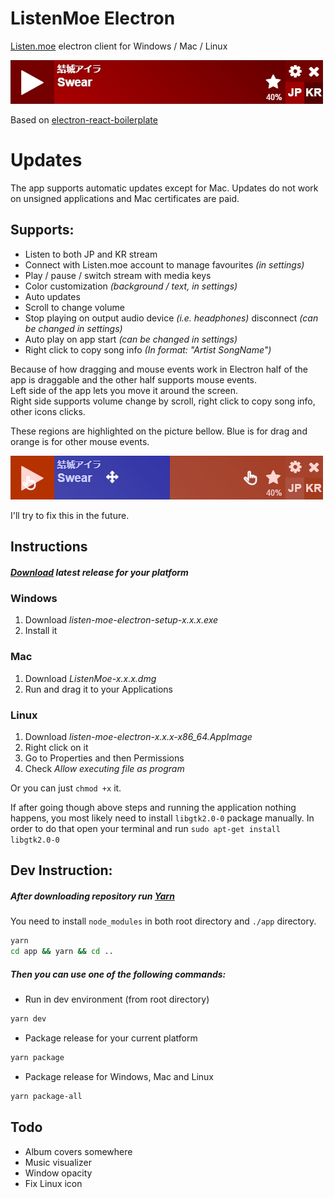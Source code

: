 # ListenMoe Electron

[Listen.moe](https://www.listen.moe) electron client for Windows / Mac / Linux

![App](./docs/app.jpg)

Based on [electron-react-boilerplate](https://github.com/chentsulin/electron-react-boilerplate)

# Updates
The app supports automatic updates except for Mac.
Updates do not work on unsigned applications and Mac certificates are paid.

## Supports:
- Listen to both JP and KR stream
- Connect with Listen.moe account to manage favourites <i>(in settings)</i>
- Play / pause / switch stream with media keys
- Color customization <i>(background / text, in settings)</i>
- Auto updates
- Scroll to change volume
- Stop playing on output audio device <i>(i.e. headphones)</i> disconnect <i>(can be changed in settings)</i>
- Auto play on app start <i>(can be changed in settings)</i>
- Right click to copy song info <i>(In format: "Artist SongName")</i>

Because of how dragging and mouse events work in Electron half of the app is draggable and the other half supports 
mouse events.
<br/>Left side of the app lets you move it around the screen.
<br/>Right side supports volume change by scroll, right click to copy song info, other icons clicks.

These regions are highlighted on the picture bellow. Blue is for drag and orange is for other mouse events.

![Mouse](./docs/mouse.jpg)

I'll try to fix this in the future.

## Instructions
##### [Download](https://github.com/aklein13/listen-moe-electron/releases/latest) latest release for your platform
### Windows
1. Download <i>listen-moe-electron-setup-x.x.x.exe</i>
2. Install it
### Mac
1. Download <i>ListenMoe-x.x.x.dmg</i>
2. Run and drag it to your Applications
### Linux
1. Download <i>listen-moe-electron-x.x.x-x86_64.AppImage</i>
2. Right click on it
3. Go to Properties and then Permissions
4. Check <i>Allow executing file as program</i>

Or you can just `chmod +x` it.

If after going though above steps and running the application nothing happens, 
you most likely need to install `libgtk2.0-0` package manually.
In order to do that open your terminal and run `sudo apt-get install libgtk2.0-0`

## Dev Instruction:
##### After downloading repository run [Yarn](https://yarnpkg.com/)
You need to install `node_modules` in both root directory and `./app` directory.
```bash
yarn
cd app && yarn && cd ..
```
##### Then you can use one of the following commands:
- Run in dev environment (from root directory)
```bash
yarn dev
```
- Package release for your current platform
```bash
yarn package
```
- Package release for Windows, Mac and Linux
```bash
yarn package-all
```

## Todo
- Album covers somewhere
- Music visualizer
- Window opacity
- Fix Linux icon
